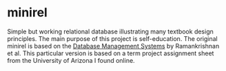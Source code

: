 minirel
=======

Simple but working relational database illustrating many textbook design principles. The main purpose of this project is self-education. The original minirel is based on the [Database Management Systems](http://www.amazon.com/gp/product/007123151X/ref=as_li_ss_tl?ie=UTF8&camp=1789&creative=390957&creativeASIN=007123151X&linkCode=as2&tag=artfumarke-20) by Ramankrishnan et al. This particular version is based on a term project assignment sheet from the University of Arizona I found online.
